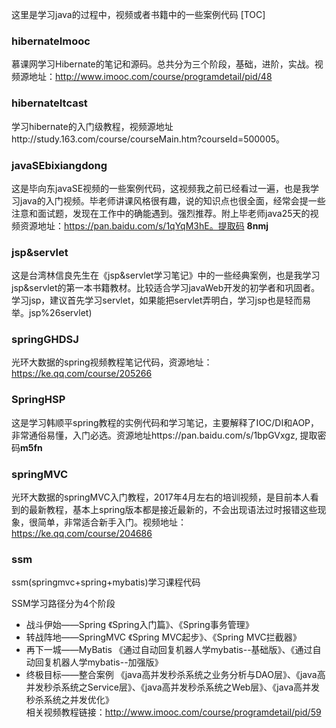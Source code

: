 这里是学习java的过程中，视频或者书籍中的一些案例代码
[TOC]
### hibernateImooc
慕课网学习Hibernate的笔记和源码。总共分为三个阶段，基础，进阶，实战。视频源地址：http://www.imooc.com/course/programdetail/pid/48

### hibernateItcast
学习hibernate的入门级教程，视频源地址http://study.163.com/course/courseMain.htm?courseId=500005。

### javaSEbixiangdong
这是毕向东javaSE视频的一些案例代码，这视频我之前已经看过一遍，也是我学习java的入门视频。毕老师讲课风格很有趣，说的知识点也很全面，经常会提一些注意和面试题，发现在工作中的确能遇到。强烈推荐。附上毕老师java25天的视频资源地址：https://pan.baidu.com/s/1qYqM3hE。提取码 **8nmj**

### jsp&servlet
这是台湾林信良先生在《jsp&servlet学习笔记》中的一些经典案例，也是我学习jsp&servlet的第一本书籍教材。比较适合学习javaWeb开发的初学者和巩固者。学习jsp，建议首先学习servlet，如果能把servlet弄明白，学习jsp也是轻而易举。jsp%26servlet)

### springGHDSJ
光环大数据的spring视频教程笔记代码，资源地址：https://ke.qq.com/course/205266


### SpringHSP
这是学习韩顺平spring教程的实例代码和学习笔记，主要解释了IOC/DI和AOP，非常通俗易懂，入门必选。资源地址https://pan.baidu.com/s/1bpGVxgz, 提取密码**m5fn**


### springMVC
光环大数据的springMVC入门教程，2017年4月左右的培训视频，是目前本人看到的最新教程，基本上spring版本都是接近最新的，不会出现语法过时报错这些现象，很简单，非常适合新手入门。视频地址：https://ke.qq.com/course/204686 


### ssm
ssm(springmvc+spring+mybatis)学习课程代码  

SSM学习路径分为4个阶段 

* 战斗伊始——Spring 《Spring入门篇》、《Spring事务管理》
* 转战阵地——SpringMVC 《Spring MVC起步》、《Spring MVC拦截器》
* 再下一城——MyBatis 《通过自动回复机器人学mybatis--基础版》、《通过自动回复机器人学mybatis--加强版》
* 终极目标——整合案例 《java高并发秒杀系统之业务分析与DAO层》、《java高并发秒杀系统之Service层》、《java高并发秒杀系统之Web层》、《java高并发秒杀系统之并发优化》  
相关视频教程链接：http://www.imooc.com/course/programdetail/pid/59